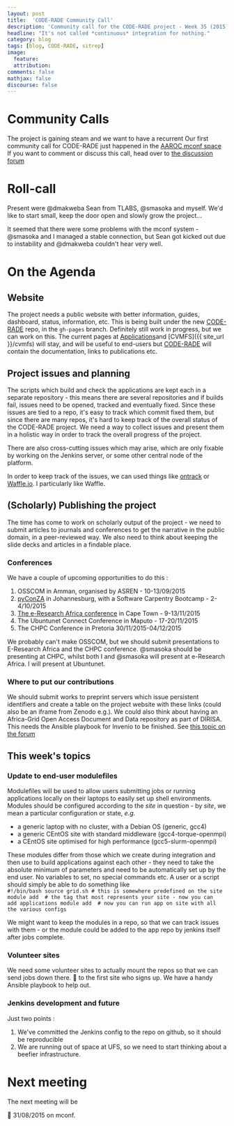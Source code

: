 ```yaml
---
layout: post
title:  'CODE-RADE Community Call'
description: 'Community call for the CODE-RADE project - Week 35 (2015)'
headline: "It's not called *continuous* integration for nothing."
category: blog
tags: [blog, CODE-RADE, sitrep]
image:
  feature:
  attribution:
comments: false
mathjax: false
discourse: false
---
```


# Community Calls

The project is gaining steam and we want to have a recurrent
Our first community call for CODE-RADE just happened in the [AAROC mconf space](http://mconf.sanren.ac.za/webconf)
If you want to comment or discuss this call, head over to [the discussion forum](http://discourse.sci-gaia.eu/t/code-rade-community-call-week-35)


# Roll-call

Present were @dmakweba Sean from TLABS, @smasoka and myself.  We'd like to start small, keep the door open and slowly grow the project...

It seemed that there were some problems with the mconf system - @smasoka and I managed a stable connection, but Sean got kicked out due to instability and @dmakweba couldn't hear very well.

# On the Agenda

## Website

The project needs a public website with better information, guides, dashboard, status, information, etc. This is being built under the new [CODE-RADE](https://github.com/AAROC/CODE-RADE) repo, in the <code>gh-pages</code> branch. Definitely still work in progress, but we can work on this. The current pages at [Applications]({{site_url}}/applications)and [CVMFS]({{ site_url }}/cvmfs) will stay, and will  be useful to end-users  but [CODE-RADE]({{site_url}}/CODE-RADE) will contain the documentation, links to publications etc.

## Project issues and planning

The scripts which build and check the applications are kept each in a separate repository - this means there are several repositories and if builds fail, issues need to be opened, tracked and eventually fixed. Since these issues are tied to a repo, it's easy to track which commit fixed them, but since there are many repos, it's hard to keep track of the overall status of the CODE-RADE project. We need a way to collect issues and present them in a holistic way in order to track the overall progress of  the project.  

There are also cross-cutting issues which may arise, which are only fixable by working on the Jenkins server, or some other central node of the platform.

In order to keep track of the issues, we can used things like [ontrack](http://nemerosa.github.io/ontrack/) or [Waffle.io](http://waffle.io). I particularly like Waffle.

## (Scholarly) Publishing the project

The time has come to work on scholarly output of the project - we need to submit articles to journals and conferences to get the narrative in the public domain, in a peer-reviewed way. We also need to think about keeping the slide decks and articles in a findable place.

### Conferences

We have a couple of upcoming opportunities to do this :

  1. OSSCOM in Amman, organised by ASREN - 10-13/09/2015
  1. [pyConZA](https://za.pycon.org/) in Johannesburg, with a Software Carpentry Bootcamp - 2-4/10/2015
  1. [The e-Research Africa conference](http://www.eresearch.ac.za) in Cape Town - 9-13/11/2015
  1. The Ubuntunet Connect Conference in Maputo - 17-20/11/2015
  1. The CHPC Conference in Pretoria 30/11/2015-04/12/2015

  We probably can't make OSSCOM, but we should submit presentations to E-Research Africa and the CHPC conference. @smasoka should be presenting at CHPC, whilst both I and @smasoka will present at e-Research Africa. I will present at Ubuntunet.


### Where to put our contributions

We should submit works to preprint servers which issue persistent identifiers and create a table on the project website with these links (could also be an iframe from Zenodo e.g.). We could also think about having an Africa-Grid Open Access Document and Data repository as part of DIRISA. This needs the Ansible playbook for Invenio to be finished. See [this topic on the forum](http://discourse.sci-gaia.eu/t/pre-beta-version-of-the-open-access-repository)

## This week's topics

### Update to end-user modulefiles

Modulefiles will be used to allow users submitting jobs or running applications locally on their laptops to easily set up shell environments. Modules should be configured according to the *site* in question - by *site*, we mean a particular configuration or state, *e.g.*

  * a generic laptop with no cluster, with a Debian OS (generic, gcc4)
  * a generic CEntOS site with standard middleware (gcc4-torque-openmpi)
  * a CEntOS site optimised for high performance (gcc5-slurm-openmpi)

These modules differ from those which we create during integration and then use to build applications against each other - they need to take the absolute minimum of parameters and need to be automatically set up by the end user. No variables to set, no special commands etc. A user or a script should simply be able to do something like
<code>
    #!/bin/bash
    source grid.sh # this is somewhere predefined on the site
    module add <site> # the tag that most represents your site - now you can add applications
    module add <app> # now you can run app on site with all the various configs
    <app> <parameters>
</code>

We might want to keep the modules in a repo, so that we can track issues with them - or the module could be added to the app repo by jenkins itself after jobs complete.

### Volunteer sites

We need some volunteer sites to actually mount the repos so that we can send jobs down there. :beers: to the first site who signs up. We have a handy Ansible playbook to help out.

### Jenkins development and future

Just two points :

  1. We've committed the Jenkins config to the repo on github, so it should be reproducible
  1. We are running out of space at UFS, so we need to start thinking about a beefier infrastructure.


# Next meeting

The next meeting will be

  :calendar:  31/08/2015 on mconf.
